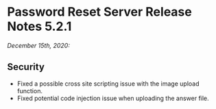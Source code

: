 [title]: # (5.2.1 Release)
[tags]: # (release notes)
[priority]: # (1097)
# Password Reset Server Release Notes 5.2.1

_December 15th, 2020:_

## Security

* Fixed a possible cross site scripting issue with the image upload function.
* Fixed potential code injection issue when uploading the answer file.
